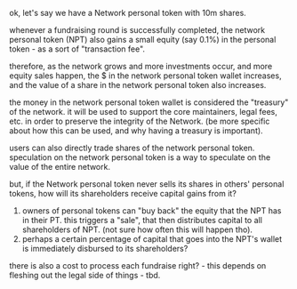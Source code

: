 ok, let's say we have a Network personal token with 10m shares.

whenever a fundraising round is successfully completed, the network personal token (NPT) also gains a small equity (say 0.1%) in the personal token - as a sort of "transaction fee".

therefore, as the network grows and more investments occur, and more equity sales happen, the $ in the network personal token wallet increases, and the value of a share in the network personal token also increases.

the money in the network personal token wallet is considered the "treasury" of the network. it will be used to support the core maintainers, legal fees, etc. in order to preserve the integrity of the Network. (be more specific about how this can be used, and why having a treasury is important).

users can also directly trade shares of the network personal token. speculation on the network personal token is a way to speculate on the value of the entire network.

but, if the Network personal token never sells its shares in others' personal tokens, how will its shareholders receive capital gains from it?
1. owners of personal tokens can "buy back" the equity that the NPT has in their PT. this triggers a "sale", that then distributes capital to all shareholders of NPT. (not sure how often this will happen tho).
2. perhaps a certain percentage of capital that goes into the NPT's wallet is immediately disbursed to its shareholders?

there is also a cost to process each fundraise right? - this depends on fleshing out the legal side of things - tbd.